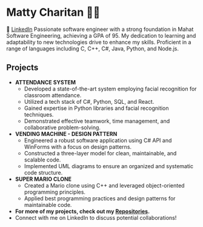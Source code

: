 # Matty Charitan 👨‍💻
💼 [LinkedIn](https://www.linkedin.com/in/mattycharitan/) 
Passionate software engineer with a strong foundation in Mahat Software Engineering, achieving a GPA of 95. My dedication to learning and adaptability to new technologies drive to enhance my skills. Proficient in a range of languages including C, C++, C#, Java, Python, and Node.js.  
## Projects
- **ATTENDANCE SYSTEM**
  - Developed a state-of-the-art system employing facial recognition for classroom attendance.
  - Utilized a tech stack of C#, Python, SQL, and React.
  - Gained expertise in Python libraries and facial recognition techniques.
  - Demonstrated effective teamwork, time management, and collaborative problem-solving.
- **VENDING MACHINE - DESIGN PATTERN**
  - Engineered a robust software application using C# API and WinForms with a focus on design patterns.
  - Constructed a three-layer model for clean, maintainable, and scalable code.
  - Implemented UML diagrams to ensure an organized and systematic code structure.
- **SUPER MARIO CLONE**
  - Created a Mario clone using C++ and leveraged object-oriented programming principles.
  - Applied best programming practices and design patterns for maintainable code.
- **For more of my projects, check out my [Repositories](https://github.com/mattyCharitan?tab=repositories).**
- Connect with me on LinkedIn to discuss potential collaborations!
